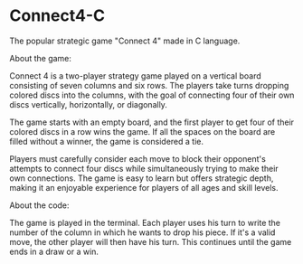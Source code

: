 # Connect4-C
The popular strategic game "Connect 4" made in C language. 

About the game:

Connect 4 is a two-player strategy game played on a vertical board consisting of seven columns and six rows. The players take turns dropping colored discs into the columns, with the goal of connecting four of their own discs vertically, horizontally, or diagonally.

The game starts with an empty board, and the first player to get four of their colored discs in a row wins the game. If all the spaces on the board are filled without a winner, the game is considered a tie.

Players must carefully consider each move to block their opponent's attempts to connect four discs while simultaneously trying to make their own connections. The game is easy to learn but offers strategic depth, making it an enjoyable experience for players of all ages and skill levels.

About the code:

The game is played in the terminal. Each player uses his turn to write the number of the column in which he wants to drop his piece. If it's a valid move, the other player will then have his turn. This continues until the game ends in a draw or a win.
